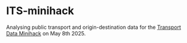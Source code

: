 # ITS-minihack
Analysing public transport and origin-destination data for the [Transport Data Minihack](https://itsleeds.github.io/tds/minihack-transport-data) on May 8th 2025. 
